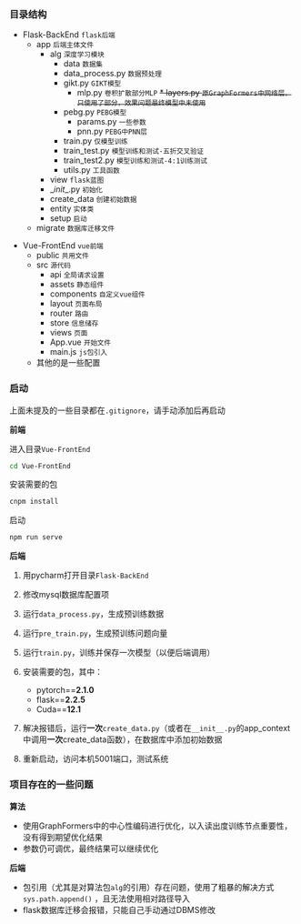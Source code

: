 ### 目录结构

- Flask-BackEnd `flask后端`
  * app `后端主体文件`
    * alg `深度学习模块`
      * data  `数据集`
      * data_process.py `数据预处理`
      * gikt.py `GIKT模型`
        * mlp.py `卷积扩散部分MLP`
        ~~* layers.py `原GraphFormers中网络层，只使用了部分，效果问题最终模型中未使用`~~
      * pebg.py `PEBG模型`
        * params.py `一些参数`
        * pnn.py `PEBG中PNN层`
      * train.py `仅模型训练`
      * train_test.py `模型训练和测试-五折交叉验证`
      * train_test2.py `模型训练和测试-4:1训练测试`
      * utils.py `工具函数`
    * view `flask蓝图`
    * \__init__.py `初始化`
    * create_data `创建初始数据`
    * entity `实体类`
    * setup `启动`
  * migrate `数据库迁移文件`

* Vue-FrontEnd `vue前端`
  * public `共用文件`
  * src `源代码`
    * api `全局请求设置`
    * assets `静态组件`
    * components `自定义vue组件`
    * layout `页面布局`
    * router `路由`
    * store `信息储存`
    * views `页面`
    * App.vue `开始文件`
    * main.js `js包引入`
  * 其他的是一些配置

### 启动

上面未提及的一些目录都在`.gitignore`，请手动添加后再启动

**前端**

进入目录`Vue-FrontEnd`

```bash
cd Vue-FrontEnd
```

安装需要的包

```bash
cnpm install
```

启动

```bash
npm run serve
```

**后端**

1. 用pycharm打开目录`Flask-BackEnd`

2. 修改mysql数据库配置项

3. 运行`data_process.py`，生成预训练数据

4. 运行`pre_train.py`，生成预训练问题向量

5. 运行`train.py`，训练并保存一次模型（以便后端调用）

6. 安装需要的包，其中：

   - pytorch==**2.1.0**
   * flask==**2.2.5**
   * Cuda==**12.1**

7. 解决报错后，运行**一次**`create_data.py`（或者在`__init__.py`的app_context中调用**一次**create_data函数），在数据库中添加初始数据

8. 重新启动，访问本机5001端口，测试系统

### 项目存在的一些问题

**算法**

- 使用GraphFormers中的中心性编码进行优化，以入读出度训练节点重要性，没有得到期望优化结果
- 参数仍可调优，最终结果可以继续优化

**后端**

- 包引用（尤其是对算法包`alg`的引用）存在问题，使用了粗暴的解决方式 `sys.path.append()` ，且无法使用相对路径导入
- flask数据库迁移会报错，只能自己手动通过DBMS修改



